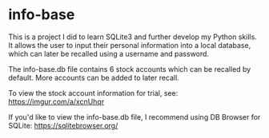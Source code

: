 # info-base
This is a project I did to learn SQLite3 and further develop my Python skills. It allows the user to input their personal information into a local database, which can later be recalled using a username and password.

The info-base.db file contains 6 stock accounts which can be recalled by default. More accounts can be added to later recall.

To view the stock account information for trial, see: https://imgur.com/a/xcnUhqr

If you'd like to view the info-base.db file, I recommend using DB Browser for SQLite: https://sqlitebrowser.org/
